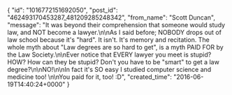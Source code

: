  {
   "id": "1016772151692050",
   "post_id": "462493170453287_481209285248342",
   "from_name": "Scott Duncan",
   "message": "It was beyond their comprehension that someone would study law, and NOT become a lawyer.\n\nAs I said before; NOBODY drops out of law school because it's \"hard\". It isn't. It's memory and recitation. The whole myth about \"Law degrees are so hard to get\", is a myth PAID FOR by the Law Society.\n\nEver notice that EVERY lawyer you meet is stupid? HOW? How can they be stupid? Don't you have to be \"smart\" to get a law degree?\n\nNO!\n\nIn fact it's SO easy I studied computer science and medicine too! \n\nYou paid for it, too! :D",
   "created_time": "2016-06-19T14:40:24+0000"
 }

